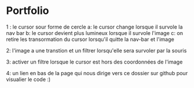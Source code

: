 # Portfolio

1 : le cursor sour forme de cercle
  a: le cursor change lorsque il survole la nav bar
  b: le cursor devient plus lumineux lorsque il survole l'image
  c: on retire les transormation du cursor lorsqu'il quitte la nav-bar et l'image
 
 2: l'image a une transtion et un filtrer lorsqu'elle sera survoler par la souris
 
 3: activer un filtre lorsque le cursor est hors des coordonnées de l'image
 
 4: un lien en bas de la page qui nous dirige vers ce dossier sur github pour visualier le code :)
